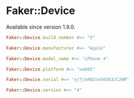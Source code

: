 # Faker::Device

Available since version 1.9.0.

```ruby
Faker::Device.build_number #=> "5"

Faker::Device.manufacturer #=> "Apple"

Faker::Device.model_name #=> "iPhone 4"

Faker::Device.platform #=> "webOS"    

Faker::Device.serial #=> "ejfjnRNInxh0363JC2WM"    

Faker::Device.version #=> "4"
```

